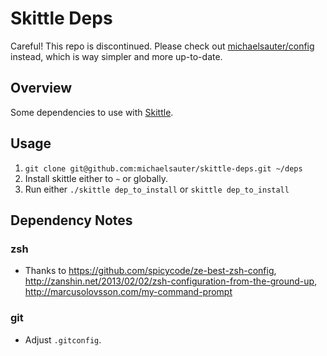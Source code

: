 # Skittle Deps

Careful! This repo is discontinued. Please check out
[michaelsauter/config](https://github.com/michaelsauter/config) instead, which
is way simpler and more up-to-date.

## Overview
Some dependencies to use with [Skittle](https://github.com/d11wtq/skittle).

## Usage

1. `git clone git@github.com:michaelsauter/skittle-deps.git ~/deps`
2. Install skittle either to `~` or globally.
3. Run either `./skittle dep_to_install` or `skittle dep_to_install`

## Dependency Notes

### zsh
* Thanks to https://github.com/spicycode/ze-best-zsh-config, http://zanshin.net/2013/02/02/zsh-configuration-from-the-ground-up, http://marcusolovsson.com/my-command-prompt

### git
* Adjust `.gitconfig`.
